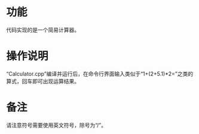# 功能
代码实现的是一个简易计算器。
# 操作说明
“Calculator.cpp”编译并运行后，在命令行界面输入类似于“1+(2+5.1)*2=”之类的算式，回车即可出现运算结果。
# 备注
请注意符号需要使用英文符号，除号为“/”。
